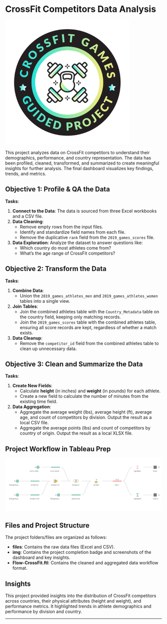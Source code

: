 # CrossFit Competitors Data Analysis

![Project Badge](img/cross8.png)

This project analyzes data on CrossFit competitors to understand their demographics, performance, and country representation. The data has been profiled, cleaned, transformed, and summarized to create meaningful insights for further analysis. The final dashboard visualizes key findings, trends, and metrics.

## Objective 1: Profile & QA the Data

**Tasks**:
1. **Connect to the Data**: The data is sourced from three Excel workbooks and a CSV file.
2. **Data Cleaning**:
   - Remove empty rows from the input files.
   - Identify and standardize field names from each file.
   - Remove the duplicative `rank` field from the `2019_games_scores` file.
3. **Data Exploration**: Analyze the dataset to answer questions like:
   - Which country do most athletes come from?
   - What’s the age range of CrossFit competitors?

## Objective 2: Transform the Data

**Tasks**:
1. **Combine Data**: 
   - Union the `2019_games_athletes_men` and `2019_games_athletes_women` tables into a single view.
2. **Join Tables**:
   - Join the combined athletes table with the `Country_Metadata` table on the country field, keeping only matching records.
   - Join the `2019_games_scores` table with the combined athletes table, ensuring all score records are kept, regardless of whether a match exists.
3. **Data Cleanup**:
   - Remove the `competitor_id` field from the combined athletes table to clean up unnecessary data.

## Objective 3: Clean and Summarize the Data

**Tasks**:
1. **Create New Fields**:
   - Calculate **height** (in inches) and **weight** (in pounds) for each athlete.
   - Create a new field to calculate the number of minutes from the existing time field.
2. **Data Aggregation**:
   - Aggregate the average weight (lbs), average height (ft), average age, and count of competitors by division. Output the result as a local CSV file.
   - Aggregate the average points (lbs) and count of competitors by country of origin. Output the result as a local XLSX file.

## Project Workflow in Tableau Prep
![Workflow](img/cross7.png)

## Files and Project Structure

The project folders/files are organized as follows:
- **files**: Contains the raw data files (Excel and CSV).
- **img**: Contains the project completion badge and screenshots of the dashboard and key insights.
- **Flow-CrossFit.ftl**: Contains the cleaned and aggregated data workflow format.

## Insights

This project provided insights into the distribution of CrossFit competitors across countries, their physical attributes (height and weight), and performance metrics. It highlighted trends in athlete demographics and performance by division and country.

---

